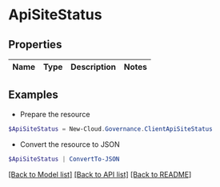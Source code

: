# ApiSiteStatus
## Properties

Name | Type | Description | Notes
------------ | ------------- | ------------- | -------------

## Examples

- Prepare the resource
```powershell
$ApiSiteStatus = New-Cloud.Governance.ClientApiSiteStatus 
```

- Convert the resource to JSON
```powershell
$ApiSiteStatus | ConvertTo-JSON
```

[[Back to Model list]](../README.md#documentation-for-models) [[Back to API list]](../README.md#documentation-for-api-endpoints) [[Back to README]](../README.md)

